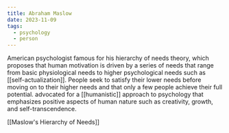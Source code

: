 ```yaml
---
title: Abraham Maslow
date: 2023-11-09
tags:
  - psychology
  - person
---
```

American psychologist 
famous for his hierarchy of needs theory, which proposes that human motivation is driven by a series of needs that range from basic physiological needs to higher psychological needs such as [[self-actualization]]. 
People seek to satisfy their lower needs before moving on to their higher needs and that only a few people achieve their full potential. 
advocated for a [[humanistic]] approach to psychology that emphasizes positive aspects of human nature such as creativity, growth, and self-transcendence.

[[Maslow's Hierarchy of Needs]]